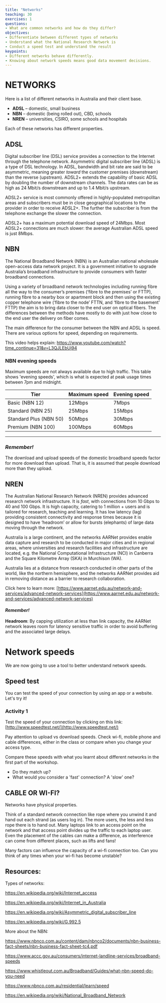 ```yaml
---
title: "Networks"
teaching: 30
exercises: 1
questions:
- What are common networks and how do they differ?
objectives:
- Differentiate between different types of networks
- Understand what the National Research Network is
- Conduct a speed test and understand the result
keypoints:
- Different networks behave differently. 
- Knowing about network speeds means good data movement decisions.
---
```


# NETWORKS
 
 Here is a list of different networks in Australia and their client base.
 
- **ADSL** – domestic, small business
- **NBN** – domestic (being rolled out), CBD, schools
- **NREN** – universities, CSIRO, some schools and hospitals
 
Each of these networks has different properties. 

## ADSL

Digital subscriber line (DSL) service provides a connection to the Internet through the telephone network. Asymmetric digital subscriber line (ADSL) is a type of DSL technology. In ADSL, bandwidth and bit rate are said to be asymmetric, meaning greater *toward* the customer premises (downstream) than the reverse (upstream). ADSL2+ extends the capability of basic ADSL by doubling the number of downstream channels. The data rates can be as high as 24 Mbit/s downstream and up to 1.4 Mbit/s upstream. 

ADSL2+ service is most commonly offered in highly-populated metropolitan areas and subscribers must be in close geographical locations to the provider in order to receive ADSL2+. The further the subscriber is from the telephone exchange the slower the connection.

ADSL2+ has a maximum potential download speed of 24Mbps. Most ADSL2+ connections are much slower: the average Australian ADSL speed is just 8Mbps.

## NBN

The National Broadband Network (NBN) is an Australian national wholesale open-access data network project. It is a government initiative to upgrade Australia’s broadband infrastructure to provide consumers with faster broadband connections.

Using a variety of broadband network technologies including running fibre all the way to the consumer’s premises (‘fibre to the premises’ or FTTP), running fibre to a nearby box or apartment block and then using the existing copper telephone wire (‘fibre to the node’ FTTN, and ‘fibre to the basement’ FTTP) the aim is to bring data closer to the end user on optical fibers. The differences between the methods have mostly to do with just how close to the end user the delivery on fiber comes.

The main difference for the consumer between the NBN and ADSL is speed. There are various options for speed, depending on requirements.

This video helps explain: https://www.youtube.com/watch?time_continue=31&v=L3QJLEbUj94 


### NBN evening speeds

Maximum speeds are not always available due to high traffic. This table shows 'evening speeds', which is what is expected at peak usage times between 7pm and midnight. 

Tier | Maximum speed | Evening speed
---- | ------------- | -------------
Basic (NBN 12) | 12Mbps | 7Mbps
Standard (NBN 25) | 25Mbps | 15Mbps
Standard Plus (NBN 50) | 50Mbps | 30Mbps
Premium (NBN 100) | 100Mbps | 60Mbps
---

### *Remember!*

The download and upload speeds of the domestic broadband speeds factor for more download than upload. That is, it is assumed that people download more than they upload.

## NREN
 
The Australian National Research Network (NREN) provides advanced research network infrastructure. It is *fast*, with connections from 10 Gbps to 40 and 100 Gbps. It is high capacity, catering to 1 million + users and is tailored for research, teaching and learning. It has low latency (lag) providing consistent connectivity and response times because it is designed to have ‘headroom’ or allow for bursts (elephants) of large data moving through the network. 
 
Australia is a large continent, and the networks AARNet provides enable data capture and research to be conducted in major cities and in regional areas, where universities and research facilities and infrastructure are located, e.g. the National Computational Infrastructure (NCI) in Canberra and the Square Kilometre Array (SKA) in Murchison (WA).
 
Australia lies at a distance from research conducted in other parts of the world, like the northern hemisphere, and the networks AARNet provides aid in removing distance as a barrier to research collaboration.

Click here to learn more: [https://www.aarnet.edu.au/network-and-services/advanced-network-services](https://www.aarnet.edu.au/network-and-services/advanced-network-services)

#### *Remember!* 

**Headroom**: By capping utilization at less than link capacity, the AARNet network leaves room for latency sensitive traffic in order to avoid buffering and the associated large delays.
 
# Network speeds

We are now going to use a tool to better understand network speeds.

## Speed test

You can test the speed of your connection by using an app or a website. Let's try it!

### Activity 1
 
Test the speed of your connection by clicking on this link: [http://www.speedtest.net/](http://www.speedtest.net/)

Pay attention to upload vs download speeds. Check wi-fi, mobile phone and cable differences, either in the class or compare when you change your access type. 

Compare these speeds with what you learnt about different networks in the first part of the workshop. 

* Do they match up? 
* What would you consider a 'fast' connection? A 'slow' one?
 
## CABLE OR WI-FI?
 
Networks have physical properties. 

Think of a standard network connection like rope where you unwind it and hand out each strand (as users log in). The more users, the less and less rope there is to hand out. Many laptops link to an access point on the network and that access point divides up the traffic to each laptop user. Even the placement of the cables can make a difference, as interference can come from different places, such as lifts and fans!

Many factors can influence the capacity of a wi-fi connection too. Can you think of any times when your wi-fi has become unstable?

## Resources:

Types of networks:

https://en.wikipedia.org/wiki/Internet_access

https://en.wikipedia.org/wiki/Internet_in_Australia

https://en.wikipedia.org/wiki/Asymmetric_digital_subscriber_line

https://en.wikipedia.org/wiki/G.992.5 

More about the NBN:

https://www.nbnco.com.au/content/dam/nbnco2/documents/nbn-business-fact-sheets/nbn-business-fact-sheet-tc4.pdf

https://www.accc.gov.au/consumers/internet-landline-services/broadband-speeds

https://www.whistleout.com.au/Broadband/Guides/what-nbn-speed-do-you-need

https://www.nbnco.com.au/residential/learn/speed

https://en.wikipedia.org/wiki/National_Broadband_Network
